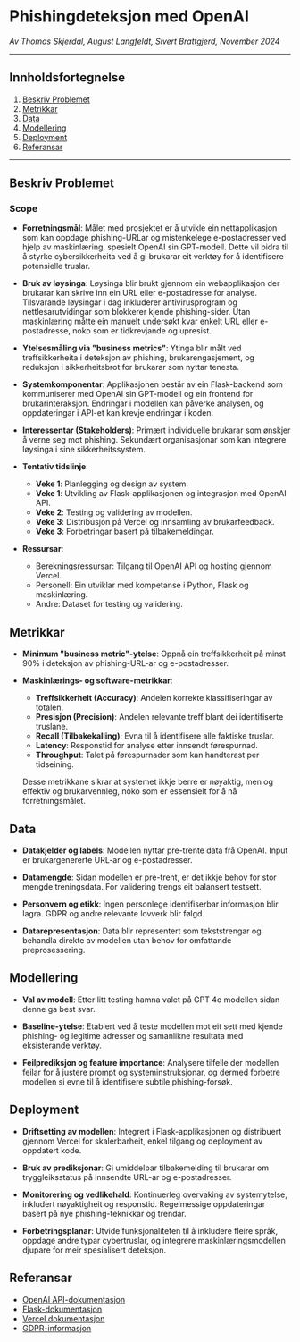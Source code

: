 # Phishingdeteksjon med OpenAI

*Av Thomas Skjerdal, August Langfeldt, Sivert Brattgjerd, November 2024*

---

## Innholdsfortegnelse
1. [Beskriv Problemet](#beskriv-problemet)
2. [Metrikkar](#metrikkar)
3. [Data](#data)
4. [Modellering](#modellering)
5. [Deployment](#deployment)
6. [Referansar](#referansar)

---

## Beskriv Problemet

### Scope

- **Forretningsmål**: Målet med prosjektet er å utvikle ein nettapplikasjon som kan oppdage phishing-URLar og mistenkelege e-postadresser ved hjelp av maskinlæring, spesielt OpenAI sin GPT-modell. Dette vil bidra til å styrke cybersikkerheita ved å gi brukarar eit verktøy for å identifisere potensielle truslar.

- **Bruk av løysinga**: Løysinga blir brukt gjennom ein webapplikasjon der brukarar kan skrive inn ein URL eller e-postadresse for analyse. Tilsvarande løysingar i dag inkluderer antivirusprogram og nettlesarutvidingar som blokkerer kjende phishing-sider. Utan maskinlæring måtte ein manuelt undersøkt kvar enkelt URL eller e-postadresse, noko som er tidkrevjande og upresist.

- **Ytelsesmåling via "business metrics"**: Ytinga blir målt ved treffsikkerheita i deteksjon av phishing, brukarengasjement, og reduksjon i sikkerheitsbrot for brukarar som nyttar tenesta.

- **Systemkomponentar**: Applikasjonen består av ein Flask-backend som kommuniserer med OpenAI sin GPT-modell og ein frontend for brukarinteraksjon. Endringar i modellen kan påverke analysen, og oppdateringar i API-et kan krevje endringar i koden.

- **Interessentar (Stakeholders)**: Primært individuelle brukarar som ønskjer å verne seg mot phishing. Sekundært organisasjonar som kan integrere løysinga i sine sikkerheitssystem.

- **Tentativ tidslinje**:
  - **Veke 1**: Planlegging og design av system.
  - **Veke 1**: Utvikling av Flask-applikasjonen og integrasjon med OpenAI API.
  - **Veke 2**: Testing og validering av modellen.
  - **Veke 3**: Distribusjon på Vercel og innsamling av brukarfeedback.
  - **Veke 3**: Forbetringar basert på tilbakemeldingar.

- **Ressursar**:
  - Berekningsressursar: Tilgang til OpenAI API og hosting gjennom Vercel.
  - Personell: Ein utviklar med kompetanse i Python, Flask og maskinlæring.
  - Andre: Dataset for testing og validering.

## Metrikkar

- **Minimum "business metric"-ytelse**: Oppnå ein treffsikkerheit på minst 90% i deteksjon av phishing-URL-ar og e-postadresser.

- **Maskinlærings- og software-metrikkar**:
  - **Treffsikkerheit (Accuracy)**: Andelen korrekte klassifiseringar av totalen.
  - **Presisjon (Precision)**: Andelen relevante treff blant dei identifiserte truslane.
  - **Recall (Tilbakekalling)**: Evna til å identifisere alle faktiske truslar.
  - **Latency**: Responstid for analyse etter innsendt førespurnad.
  - **Throughput**: Talet på førespurnader som kan handterast per tidseining.

  Desse metrikkane sikrar at systemet ikkje berre er nøyaktig, men og effektiv og brukarvennleg, noko som er essensielt for å nå forretningsmålet.

## Data

- **Datakjelder og labels**: Modellen nyttar pre-trente data frå OpenAI. Input er brukargenererte URL-ar og e-postadresser.

- **Datamengde**: Sidan modellen er pre-trent, er det ikkje behov for stor mengde treningsdata. For validering trengs eit balansert testsett.

- **Personvern og etikk**: Ingen personlege identifiserbar informasjon blir lagra. GDPR og andre relevante lovverk blir følgd.

- **Datarepresentasjon**: Data blir representert som tekststrengar og behandla direkte av modellen utan behov for omfattande preprosessering.

## Modellering

- **Val av modell**: Etter litt testing hamna valet på GPT 4o modellen sidan denne ga best svar.

- **Baseline-ytelse**: Etablert ved å teste modellen mot eit sett med kjende phishing- og legitime adresser og samanlikne resultata med eksisterande verktøy.

- **Feilprediksjon og feature importance**: Analysere tilfelle der modellen feilar for å justere prompt og systeminstruksjonar, og dermed forbetre modellen si evne til å identifisere subtile phishing-forsøk.

## Deployment

- **Driftsetting av modellen**: Integrert i Flask-applikasjonen og distribuert gjennom Vercel for skalerbarheit, enkel tilgang og deployment av oppdatert kode.

- **Bruk av prediksjonar**: Gi umiddelbar tilbakemelding til brukarar om tryggleiksstatus på innsendte URL-ar og e-postadresser.

- **Monitorering og vedlikehald**: Kontinuerleg overvaking av systemytelse, inkludert nøyaktigheit og responstid. Regelmessige oppdateringar basert på nye phishing-teknikkar og trendar.

- **Forbetringsplanar**: Utvide funksjonaliteten til å inkludere fleire språk, oppdage andre typar cybertruslar, og integrere maskinlæringsmodellen djupare for meir spesialisert deteksjon.

## Referansar

- [OpenAI API-dokumentasjon](https://platform.openai.com/docs/)
- [Flask-dokumentasjon](https://flask.palletsprojects.com)
- [Vercel dokumentasjon](https://vercel.com/docs)
- [GDPR-informasjon](https://gdpr-info.eu/)
